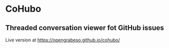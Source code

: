 CoHubo
======

Threaded conversation viewer fot GitHub issues
----------------------------------------------

Live version at https://opengrabeso.github.io/cohubo/
